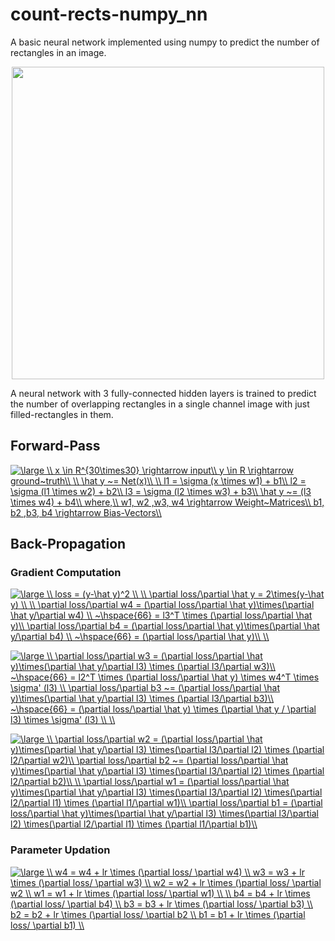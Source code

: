 # count-rects-numpy_nn
A basic neural network implemented using numpy to predict the number of rectangles in an image. 

</a>
<p align="center">
    <img src="https://github.com/annabond1001/count-rects-np/blob/master/demo/figure_1.png?raw=true", width="500">
</p>

A neural network with 3 fully-connected hidden layers is trained to predict the number of overlapping rectangles in a single channel image with just filled-rectangles in them.

## Forward-Pass
<a href="https://www.codecogs.com/eqnedit.php?latex=\large&space;\\&space;x&space;\in&space;R^{30\times30}&space;\rightarrow&space;input\\&space;y&space;\in&space;R&space;\rightarrow&space;ground~truth\\&space;\\&space;\hat&space;y&space;~=&space;Net(x)\\&space;\\&space;l1&space;=&space;\sigma&space;(x&space;\times&space;w1)&space;&plus;&space;b1\\&space;l2&space;=&space;\sigma&space;(l1&space;\times&space;w2)&space;&plus;&space;b2\\&space;l3&space;=&space;\sigma&space;(l2&space;\times&space;w3)&space;&plus;&space;b3\\&space;\hat&space;y&space;~=&space;(l3&space;\times&space;w4)&space;&plus;&space;b4\\&space;where,\\&space;w1,&space;w2&space;,w3,&space;w4&space;\rightarrow&space;Weight~Matrices\\&space;b1,&space;b2&space;,b3,&space;b4&space;\rightarrow&space;Bias-Vectors\\" target="_blank"><img src="https://latex.codecogs.com/gif.latex?\large&space;\\&space;x&space;\in&space;R^{30\times30}&space;\rightarrow&space;input\\&space;y&space;\in&space;R&space;\rightarrow&space;ground~truth\\&space;\\&space;\hat&space;y&space;~=&space;Net(x)\\&space;\\&space;l1&space;=&space;\sigma&space;(x&space;\times&space;w1)&space;&plus;&space;b1\\&space;l2&space;=&space;\sigma&space;(l1&space;\times&space;w2)&space;&plus;&space;b2\\&space;l3&space;=&space;\sigma&space;(l2&space;\times&space;w3)&space;&plus;&space;b3\\&space;\hat&space;y&space;~=&space;(l3&space;\times&space;w4)&space;&plus;&space;b4\\&space;where,\\&space;w1,&space;w2&space;,w3,&space;w4&space;\rightarrow&space;Weight~Matrices\\&space;b1,&space;b2&space;,b3,&space;b4&space;\rightarrow&space;Bias-Vectors\\" title="\large \\ x \in R^{30\times30} \rightarrow input\\ y \in R \rightarrow ground~truth\\ \\ \hat y ~= Net(x)\\ \\ l1 = \sigma (x \times w1) + b1\\ l2 = \sigma (l1 \times w2) + b2\\ l3 = \sigma (l2 \times w3) + b3\\ \hat y ~= (l3 \times w4) + b4\\ where,\\ w1, w2 ,w3, w4 \rightarrow Weight~Matrices\\ b1, b2 ,b3, b4 \rightarrow Bias-Vectors\\" /></a>

## Back-Propagation
### Gradient Computation
<a href="https://www.codecogs.com/eqnedit.php?latex=\large&space;\\&space;loss&space;=&space;(y-\hat&space;y)^2&space;\\&space;\\&space;\partial&space;loss/\partial&space;\hat&space;y&space;=&space;2\times(y-\hat&space;y)&space;\\&space;\\&space;\partial&space;loss/\partial&space;w4&space;=&space;(\partial&space;loss/\partial&space;\hat&space;y)\times(\partial&space;\hat&space;y/\partial&space;w4)&space;\\&space;~\hspace{66}&space;=&space;l3^T&space;\times&space;(\partial&space;loss/\partial&space;\hat&space;y)\\&space;\partial&space;loss/\partial&space;b4&space;=&space;(\partial&space;loss/\partial&space;\hat&space;y)\times(\partial&space;\hat&space;y/\partial&space;b4)&space;\\&space;~\hspace{66}&space;=&space;(\partial&space;loss/\partial&space;\hat&space;y)\\&space;\\" target="_blank"><img src="https://latex.codecogs.com/gif.latex?\large&space;\\&space;loss&space;=&space;(y-\hat&space;y)^2&space;\\&space;\\&space;\partial&space;loss/\partial&space;\hat&space;y&space;=&space;2\times(y-\hat&space;y)&space;\\&space;\\&space;\partial&space;loss/\partial&space;w4&space;=&space;(\partial&space;loss/\partial&space;\hat&space;y)\times(\partial&space;\hat&space;y/\partial&space;w4)&space;\\&space;~\hspace{66}&space;=&space;l3^T&space;\times&space;(\partial&space;loss/\partial&space;\hat&space;y)\\&space;\partial&space;loss/\partial&space;b4&space;=&space;(\partial&space;loss/\partial&space;\hat&space;y)\times(\partial&space;\hat&space;y/\partial&space;b4)&space;\\&space;~\hspace{66}&space;=&space;(\partial&space;loss/\partial&space;\hat&space;y)\\&space;\\" title="\large \\ loss = (y-\hat y)^2 \\ \\ \partial loss/\partial \hat y = 2\times(y-\hat y) \\ \\ \partial loss/\partial w4 = (\partial loss/\partial \hat y)\times(\partial \hat y/\partial w4) \\ ~\hspace{66} = l3^T \times (\partial loss/\partial \hat y)\\ \partial loss/\partial b4 = (\partial loss/\partial \hat y)\times(\partial \hat y/\partial b4) \\ ~\hspace{66} = (\partial loss/\partial \hat y)\\ \\" /></a>

<a href="https://www.codecogs.com/eqnedit.php?latex=\large&space;\\&space;\partial&space;loss/\partial&space;w3&space;=&space;(\partial&space;loss/\partial&space;\hat&space;y)\times(\partial&space;\hat&space;y/\partial&space;l3)&space;\times&space;(\partial&space;l3/\partial&space;w3)\\&space;~\hspace{66}&space;=&space;l2^T&space;\times&space;(\partial&space;loss/\partial&space;\hat&space;y)&space;\times&space;w4^T&space;\times&space;\sigma'&space;(l3)&space;\\&space;\partial&space;loss/\partial&space;b3&space;~=&space;(\partial&space;loss/\partial&space;\hat&space;y)\times(\partial&space;\hat&space;y/\partial&space;l3)&space;\times&space;(\partial&space;l3/\partial&space;b3)\\&space;~\hspace{66}&space;=&space;(\partial&space;loss/\partial&space;\hat&space;y)&space;\times&space;(\partial&space;\hat&space;y&space;/&space;\partial&space;l3)&space;\times&space;\sigma'&space;(l3)&space;\\&space;\\" target="_blank"><img src="https://latex.codecogs.com/gif.latex?\large&space;\\&space;\partial&space;loss/\partial&space;w3&space;=&space;(\partial&space;loss/\partial&space;\hat&space;y)\times(\partial&space;\hat&space;y/\partial&space;l3)&space;\times&space;(\partial&space;l3/\partial&space;w3)\\&space;~\hspace{66}&space;=&space;l2^T&space;\times&space;(\partial&space;loss/\partial&space;\hat&space;y)&space;\times&space;w4^T&space;\times&space;\sigma'&space;(l3)&space;\\&space;\partial&space;loss/\partial&space;b3&space;~=&space;(\partial&space;loss/\partial&space;\hat&space;y)\times(\partial&space;\hat&space;y/\partial&space;l3)&space;\times&space;(\partial&space;l3/\partial&space;b3)\\&space;~\hspace{66}&space;=&space;(\partial&space;loss/\partial&space;\hat&space;y)&space;\times&space;(\partial&space;\hat&space;y&space;/&space;\partial&space;l3)&space;\times&space;\sigma'&space;(l3)&space;\\&space;\\" title="\large \\ \partial loss/\partial w3 = (\partial loss/\partial \hat y)\times(\partial \hat y/\partial l3) \times (\partial l3/\partial w3)\\ ~\hspace{66} = l2^T \times (\partial loss/\partial \hat y) \times w4^T \times \sigma' (l3) \\ \partial loss/\partial b3 ~= (\partial loss/\partial \hat y)\times(\partial \hat y/\partial l3) \times (\partial l3/\partial b3)\\ ~\hspace{66} = (\partial loss/\partial \hat y) \times (\partial \hat y / \partial l3) \times \sigma' (l3) \\ \\" /></a>

<a href="https://www.codecogs.com/eqnedit.php?latex=\large&space;\\&space;\partial&space;loss/\partial&space;w2&space;=&space;(\partial&space;loss/\partial&space;\hat&space;y)\times(\partial&space;\hat&space;y/\partial&space;l3)&space;\times(\partial&space;l3/\partial&space;l2)&space;\times&space;(\partial&space;l2/\partial&space;w2)\\&space;\partial&space;loss/\partial&space;b2&space;~=&space;(\partial&space;loss/\partial&space;\hat&space;y)\times(\partial&space;\hat&space;y/\partial&space;l3)&space;\times(\partial&space;l3/\partial&space;l2)&space;\times&space;(\partial&space;l2/\partial&space;b2)\\&space;\\&space;\partial&space;loss/\partial&space;w1&space;=&space;(\partial&space;loss/\partial&space;\hat&space;y)\times(\partial&space;\hat&space;y/\partial&space;l3)&space;\times(\partial&space;l3/\partial&space;l2)&space;\times(\partial&space;l2/\partial&space;l1)&space;\times&space;(\partial&space;l1/\partial&space;w1)\\&space;\partial&space;loss/\partial&space;b1&space;=&space;(\partial&space;loss/\partial&space;\hat&space;y)\times(\partial&space;\hat&space;y/\partial&space;l3)&space;\times(\partial&space;l3/\partial&space;l2)&space;\times(\partial&space;l2/\partial&space;l1)&space;\times&space;(\partial&space;l1/\partial&space;b1)\\" target="_blank"><img src="https://latex.codecogs.com/gif.latex?\large&space;\\&space;\partial&space;loss/\partial&space;w2&space;=&space;(\partial&space;loss/\partial&space;\hat&space;y)\times(\partial&space;\hat&space;y/\partial&space;l3)&space;\times(\partial&space;l3/\partial&space;l2)&space;\times&space;(\partial&space;l2/\partial&space;w2)\\&space;\partial&space;loss/\partial&space;b2&space;~=&space;(\partial&space;loss/\partial&space;\hat&space;y)\times(\partial&space;\hat&space;y/\partial&space;l3)&space;\times(\partial&space;l3/\partial&space;l2)&space;\times&space;(\partial&space;l2/\partial&space;b2)\\&space;\\&space;\partial&space;loss/\partial&space;w1&space;=&space;(\partial&space;loss/\partial&space;\hat&space;y)\times(\partial&space;\hat&space;y/\partial&space;l3)&space;\times(\partial&space;l3/\partial&space;l2)&space;\times(\partial&space;l2/\partial&space;l1)&space;\times&space;(\partial&space;l1/\partial&space;w1)\\&space;\partial&space;loss/\partial&space;b1&space;=&space;(\partial&space;loss/\partial&space;\hat&space;y)\times(\partial&space;\hat&space;y/\partial&space;l3)&space;\times(\partial&space;l3/\partial&space;l2)&space;\times(\partial&space;l2/\partial&space;l1)&space;\times&space;(\partial&space;l1/\partial&space;b1)\\" title="\large \\ \partial loss/\partial w2 = (\partial loss/\partial \hat y)\times(\partial \hat y/\partial l3) \times(\partial l3/\partial l2) \times (\partial l2/\partial w2)\\ \partial loss/\partial b2 ~= (\partial loss/\partial \hat y)\times(\partial \hat y/\partial l3) \times(\partial l3/\partial l2) \times (\partial l2/\partial b2)\\ \\ \partial loss/\partial w1 = (\partial loss/\partial \hat y)\times(\partial \hat y/\partial l3) \times(\partial l3/\partial l2) \times(\partial l2/\partial l1) \times (\partial l1/\partial w1)\\ \partial loss/\partial b1 = (\partial loss/\partial \hat y)\times(\partial \hat y/\partial l3) \times(\partial l3/\partial l2) \times(\partial l2/\partial l1) \times (\partial l1/\partial b1)\\" /></a>

### Parameter Updation
<a href="https://www.codecogs.com/eqnedit.php?latex=\large&space;\\&space;w4&space;=&space;w4&space;&plus;&space;lr&space;\times&space;(\partial&space;loss/&space;\partial&space;w4)&space;\\&space;w3&space;=&space;w3&space;&plus;&space;lr&space;\times&space;(\partial&space;loss/&space;\partial&space;w3)&space;\\&space;w2&space;=&space;w2&space;&plus;&space;lr&space;\times&space;(\partial&space;loss/&space;\partial&space;w2&space;\\&space;w1&space;=&space;w1&space;&plus;&space;lr&space;\times&space;(\partial&space;loss/&space;\partial&space;w1)&space;\\&space;\\&space;b4&space;=&space;b4&space;&plus;&space;lr&space;\times&space;(\partial&space;loss/&space;\partial&space;b4)&space;\\&space;b3&space;=&space;b3&space;&plus;&space;lr&space;\times&space;(\partial&space;loss/&space;\partial&space;b3)&space;\\&space;b2&space;=&space;b2&space;&plus;&space;lr&space;\times&space;(\partial&space;loss/&space;\partial&space;b2&space;\\&space;b1&space;=&space;b1&space;&plus;&space;lr&space;\times&space;(\partial&space;loss/&space;\partial&space;b1)&space;\\" target="_blank"><img src="https://latex.codecogs.com/gif.latex?\large&space;\\&space;w4&space;=&space;w4&space;&plus;&space;lr&space;\times&space;(\partial&space;loss/&space;\partial&space;w4)&space;\\&space;w3&space;=&space;w3&space;&plus;&space;lr&space;\times&space;(\partial&space;loss/&space;\partial&space;w3)&space;\\&space;w2&space;=&space;w2&space;&plus;&space;lr&space;\times&space;(\partial&space;loss/&space;\partial&space;w2&space;\\&space;w1&space;=&space;w1&space;&plus;&space;lr&space;\times&space;(\partial&space;loss/&space;\partial&space;w1)&space;\\&space;\\&space;b4&space;=&space;b4&space;&plus;&space;lr&space;\times&space;(\partial&space;loss/&space;\partial&space;b4)&space;\\&space;b3&space;=&space;b3&space;&plus;&space;lr&space;\times&space;(\partial&space;loss/&space;\partial&space;b3)&space;\\&space;b2&space;=&space;b2&space;&plus;&space;lr&space;\times&space;(\partial&space;loss/&space;\partial&space;b2&space;\\&space;b1&space;=&space;b1&space;&plus;&space;lr&space;\times&space;(\partial&space;loss/&space;\partial&space;b1)&space;\\" title="\large \\ w4 = w4 + lr \times (\partial loss/ \partial w4) \\ w3 = w3 + lr \times (\partial loss/ \partial w3) \\ w2 = w2 + lr \times (\partial loss/ \partial w2 \\ w1 = w1 + lr \times (\partial loss/ \partial w1) \\ \\ b4 = b4 + lr \times (\partial loss/ \partial b4) \\ b3 = b3 + lr \times (\partial loss/ \partial b3) \\ b2 = b2 + lr \times (\partial loss/ \partial b2 \\ b1 = b1 + lr \times (\partial loss/ \partial b1) \\" /></a>
